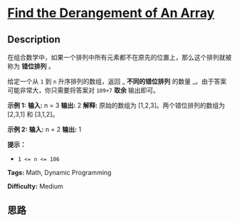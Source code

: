 # [Find the Derangement of An Array][title]

## Description

在组合数学中，如果一个排列中所有元素都不在原先的位置上，那么这个排列就被称为 **错位排列** 。

给定一个从 `1` 到 `n` 升序排列的数组，返回  _ **不同的错位排列** 的数量 _。由于答案可能非常大，你只需要将答案对 `109+7`
**取余**  输出即可。



**示例 1:**
            **输入:** n = 3    **输出:** 2    **解释:** 原始的数组为 [1,2,3]。两个错位排列的数组为 [2,3,1] 和 [3,1,2]。    

**示例 2:**
            **输入:** n = 2    **输出:** 1    



**提示：**

  * `1 <= n <= 106`


**Tags:** Math, Dynamic Programming

**Difficulty:** Medium

## 思路

[title]: https://leetcode-cn.com/problems/find-the-derangement-of-an-array
